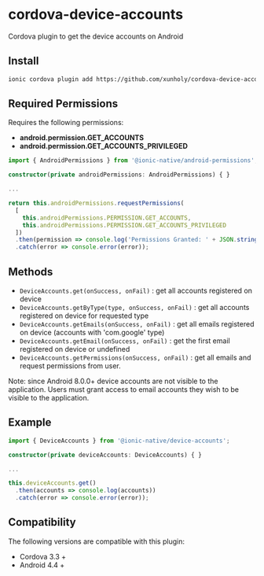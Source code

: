 # cordova-device-accounts

Cordova plugin to get the device accounts on Android

## Install

```bash
ionic cordova plugin add https://github.com/xunholy/cordova-device-accounts.git --save
```

## Required Permissions

Requires the following permissions:

* **android.permission.GET_ACCOUNTS**
* **android.permission.GET_ACCOUNTS_PRIVILEGED**

```typescript
import { AndroidPermissions } from '@ionic-native/android-permissions';

constructor(private androidPermissions: AndroidPermissions) { }

...

return this.androidPermissions.requestPermissions(
  [
    this.androidPermissions.PERMISSION.GET_ACCOUNTS,
    this.androidPermissions.PERMISSION.GET_ACCOUNTS_PRIVILEGED
  ])
  .then(permission => console.log('Permissions Granted: ' + JSON.stringify(permission)))
  .catch(error => console.error(error));
```

## Methods

- `DeviceAccounts.get(onSuccess, onFail)` : get all accounts registered on device
- `DeviceAccounts.getByType(type, onSuccess, onFail)` : get all accounts registered on device for requested type
- `DeviceAccounts.getEmails(onSuccess, onFail)` : get all emails registered on device (accounts with 'com.google' type)
- `DeviceAccounts.getEmail(onSuccess, onFail)` : get the first email registered on device or undefined
- `DeviceAccounts.getPermissions(onSuccess, onFail)` : get all emails and request permissions from user.

Note: since Android 8.0.0+ device accounts are not visible to the application. Users must grant access to email accounts they wish to be visible to the application.

## Example

```typescript
import { DeviceAccounts } from '@ionic-native/device-accounts';

constructor(private deviceAccounts: DeviceAccounts) { }

...

this.deviceAccounts.get()
  .then(accounts => console.log(accounts))
  .catch(error => console.error(error));
```

## Compatibility

The following versions are compatible with this plugin:

* Cordova 3.3 +
* Android 4.4 +